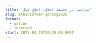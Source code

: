 ```yaml
---
title: 'مباحثی در فلسفهٔ اخلاق: اخلاق جنگ'
slug: ethicsofwar-spring2025
format:
  - online
  - inperson
start: 2025-04-15T20:30:00.000Z
---
```


